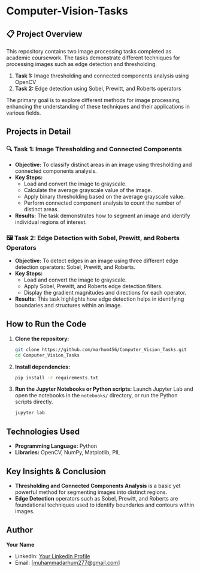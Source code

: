 # Computer-Vision-Tasks

## 📋 Project Overview
This repository contains two image processing tasks completed as academic coursework. The tasks demonstrate different techniques for processing images such as edge detection and thresholding.

1. **Task 1:** Image thresholding and connected components analysis using OpenCV
2. **Task 2:** Edge detection using Sobel, Prewitt, and Roberts operators

The primary goal is to explore different methods for image processing, enhancing the understanding of these techniques and their applications in various fields.

## Projects in Detail

### 🔍 Task 1: Image Thresholding and Connected Components
- **Objective:** To classify distinct areas in an image using thresholding and connected components analysis.
- **Key Steps:**
  - Load and convert the image to grayscale.
  - Calculate the average grayscale value of the image.
  - Apply binary thresholding based on the average grayscale value.
  - Perform connected component analysis to count the number of distinct areas.
- **Results:** The task demonstrates how to segment an image and identify individual regions of interest.

### 🖼️ Task 2: Edge Detection with Sobel, Prewitt, and Roberts Operators
- **Objective:** To detect edges in an image using three different edge detection operators: Sobel, Prewitt, and Roberts.
- **Key Steps:**
  - Load and convert the image to grayscale.
  - Apply Sobel, Prewitt, and Roberts edge detection filters.
  - Display the gradient magnitudes and directions for each operator.
- **Results:** This task highlights how edge detection helps in identifying boundaries and structures within an image.

## How to Run the Code

1. **Clone the repository:**
    ```bash
    git clone https://github.com/marhum456/Computer_Vision_Tasks.git
    cd Computer_Vision_Tasks
    ```

2. **Install dependencies:**
    ```bash
    pip install -r requirements.txt
    ```

3. **Run the Jupyter Notebooks or Python scripts:**
    Launch Jupyter Lab and open the notebooks in the `notebooks/` directory, or run the Python scripts directly.
    ```bash
    jupyter lab
    ```

## Technologies Used
- **Programming Language:** Python
- **Libraries:** OpenCV, NumPy, Matplotlib, PIL

## Key Insights & Conclusion
- **Thresholding and Connected Components Analysis** is a basic yet powerful method for segmenting images into distinct regions.
- **Edge Detection** operators such as Sobel, Prewitt, and Roberts are foundational techniques used to identify boundaries and contours within images.

## Author
**Your Name**
- LinkedIn: [Your LinkedIn Profile](https://www.linkedin.com/in/muhammad-arhum01/)
- Email: [muhammadarhum277@gmail.com]
